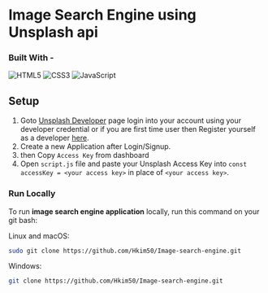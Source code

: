 # Image Search Engine using Unsplash api

### Built With - 
<div>
    <img alt="HTML5" src="https://img.shields.io/badge/-HTML5-E44D26?style=flat&logo=html5&logoColor=white"/>
    <img alt="CSS3" src="https://img.shields.io/badge/-CSS3-2965f1?style=flat&logo=css3&logoColor=white"/>
    <img alt="JavaScript" src="https://img.shields.io/badge/-JavaScript-F0DB4F?style=flat&logo=javascript&logoColor=white"/>
</div>

## Setup

1. Goto [Unsplash Developer](https://unsplash.com/developers) page
login into your account using your developer credential or if you are first time user then Register yourself as a developer [here](https://unsplash.com/oauth/applications).
2. Create a new Application after Login/Signup.
3. then Copy `Access Key` from dashboard
4. Open `script.js` file and paste your Unsplash Access Key into `const accessKey = <your access key>` in place of `<your access key>`.

### Run Locally

To run **image search engine application** locally, run this command on your git bash:

Linux and macOS:

```bash
sudo git clone https://github.com/Hkim50/Image-search-engine.git
```

Windows:

```bash
git clone https://github.com/Hkim50/Image-search-engine.git
```
